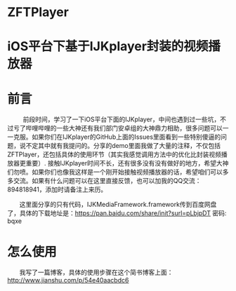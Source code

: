  # ZFTPlayer
iOS平台下基于IJKplayer封装的视频播放器
==================================
前言
===

   &#160; &#160; &#160; &#160;前段时间，学习了一下iOS平台下面的IJKplayer，中间也遇到过一些坑，不过亏了哔哩哔哩的一些大神还有我们部门安卓组的大神鼎力相助，很多问题可以一一克服。如果你们在IJKplayer的GitHub上面的Issues里面看到一些特别傻逼的问题，说不定其中就有我提问的。分享的demo里面我做了大量的注释，不仅包括ZFTPlayer，还包括具体的使用环节（其实我感觉调用方法中的优化比封装视频播放器更重要）. 接触IJKplayer时间不长，还有很多没有没有做好的地方，希望大神们勿喷。如果你们也像我这样是一个刚开始接触视频播放器的话，希望咱们可以多多交流。如果有什么问题可以在这里直接反馈，也可以加我的QQ交流：894818941，添加时请备注上来历。
   
  &#160; &#160; &#160; &#160;这里面分享的只有代码，IJKMediaFramework.framework传到百度网盘了，具体的下载地址是：https://pan.baidu.com/share/init?surl=pLbjpDT 密码: bqxe
 
怎么使用
======

&#160; &#160; &#160; &#160;我写了一篇博客，具体的使用步骤在这个简书博客上面：http://www.jianshu.com/p/54e40aacbdc6


